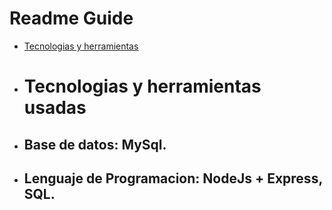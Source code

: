 # Readme Guide
- [Tecnologias y herramientas](#Tecnologias-y-herramientas-usadas)

- # Tecnologias y herramientas usadas
- ## Base de datos: MySql.
- ## Lenguaje de Programacion: NodeJs + Express, SQL.
